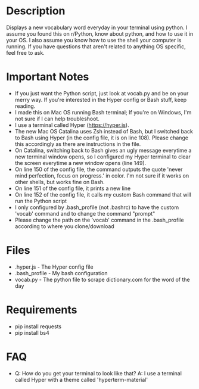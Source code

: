 # Description
Displays a new vocabulary word everyday in your terminal using python. I assume you found this on r/Python, know about python, and how to use it in your OS. I also assume you know how to use the shell your computer is running. If you have questions that aren't related to anything OS specific, feel free to ask. 

# Important Notes
- If you just want the Python script, just look at vocab.py and be on your merry way. If you're interested in the Hyper config or Bash stuff, keep reading.
- I made this on Mac OS running Bash terminal; If you're on Windows, I'm not sure if I can help troubleshoot.
- I use a terminal called Hyper (https://hyper.is).
- The new Mac OS Catalina uses Zsh instead of Bash, but I switched back to Bash using Hyper (in the config file, it is on line 108). Please change this accordingly as there are instructions in the file.
- On Catalina, switching back to Bash gives an ugly message everytime a new terminal window opens, so I configured my Hyper terminal to clear the screen everytime a new window opens (line 149).
- On line 150 of the config file, the command outputs the quote 'never mind perfection, focus on progress.' in color. I'm not sure if it works on other shells, but works fine on Bash.
- On line 151 of the config file, it prints a new line
- On line 152 of the config file, it calls my custom Bash command that will run the Python script
- I only configured by .bash_profile (not .bashrc) to have the custom 'vocab' command and to change the command "prompt"
- Please change the path on the 'vocab' command in the .bash_profile according to where you clone/download

# Files
- .hyper.js - The Hyper config file
- .bash_profile - My bash configuration
- vocab.py - The python file to scrape dictionary.com for the word of the day

# Requirements
- pip install requests
- pip install bs4

# FAQ
- Q: How do you get your terminal to look like that? A: I use a terminal called Hyper with a theme called 'hyperterm-material'
